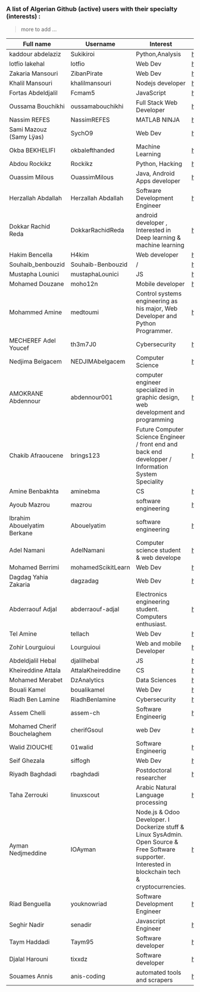 ### A list of Algerian Github (active) users with their specialty (interests) :

> more to add ...


|Full name                  |Username         |Interest                                                                                                                                                |Link                                 |
|---------------------------|------------------|---------------------------------------------------------------------------------------------------------------------------------------------------------|-------------------------------------|
|kaddour abdelaziz          |Sukikiroi         |Python,Analysis                                                                                                                                          |https://github.com/Sukikiroi         |
|lotfio lakehal             |lotfio            |Web Dev                                                                                                                                                  |https://github.com/lotfio            |
|Zakaria Mansouri           |ZibanPirate       |Web Dev                                                                                                                                                  |https://github.com/ZibanPirate       |
|Khalil Mansouri            |khalilmansouri    |Nodejs developer                                                                                                                                         |https://github.com/khalilmansouri    |
|Fortas Abdeldjalil         |Fcmam5            |JavaScript                                                                                                                                               |https://github.com/Fcmam5/           |
|Oussama Bouchikhi          |oussamabouchikhi  |Full Stack Web Developer                                                                                                                                 |https://github.com/oussamabouchikhi  |
|Nassim REFES               |NassimREFES       |MATLAB NINJA                                                                                                                                             |https://github.com/NassimREFES       |
|Sami Mazouz (Samy Lÿas)    |SychO9            |Web Dev                                                                                                                                                  |https://github.com/SychO9            |
|Okba BEKHELIFI             |okbalefthanded    |Machine Learning                                                                                                                                         |https://github.com/okbalefthanded    |
|Abdou Rockikz              |Rockikz           |Python, Hacking                                                                                                                                          |https://github.com/x4nth055          |
|Ouassim Milous             |OuassimMilous     |Java, Android Apps developer                                                                                                                             |https://github.com/OuassimMilous     |
|Herzallah Abdallah         |Herzallah Abdallah|Software Development Engineer                                                                                                                            |https://github.com/abdallaho98       |
|Dokkar Rachid Reda         |DokkarRachidReda  |android developer ,  Interested in Deep learning & machine learning                                                                                      |https://github.com/DokkarRachidReda  |
|Hakim Bencella             |H4kim             |Web developer                                                                                                                                            |https://github.com/H4kim             |
|Souhaib_benbouzid          |Souhaib-Benbouzid |/                                                                                                                                                        |https://github.com/Souhaib-Benbouzid |
|Mustapha Lounici           |mustaphaLounici   |JS                                                                                                                                                       |https://github.com/mustaphaLounici   |
|Mohamed Douzane            |moho12n           |Mobile developer                                                                                                                                         |https://github.com/moho12n           |
|Mohammed Amine             |medtoumi          |Control systems engineering as his major,  Web Developer and Python Programmer.                                                                          |https://github.com/medtoumi          |
|MECHEREF Adel Youcef       |th3m7J0           |Cybersecurity                                                                                                                                            |https://github.com/th3m7J0           |
|Nedjima Belgacem           |NEDJIMAbelgacem   |Computer Science                                                                                                                                         |https://github.com/NEDJIMAbelgacem   |
|AMOKRANE Abdennour         |abdennour001      |computer engineer specialized in graphic design,  web development and programming                                                                        |https://github.com/abdennour001      |
|Chakib Afraoucene          |brings123         |Future Computer Science Engineer /  front end and back end developper /  Information System Speciality                                                   |https://github.com/brings123         |
|Amine Benbakhta            |aminebma          |CS                                                                                                                                                       |https://github.com/aminebma          |
|Ayoub Mazrou               |mazrou            |software engineering                                                                                                                                     |https://github.com/mazrou            |
|Ibrahim Abouelyatim Berkane|Abouelyatim       |software engineering                                                                                                                                     |https://github.com/Abouelyatim       |
|Adel Namani                |AdelNamani        |Computer science student & web develope                                                                                                                  |https://github.com/AdelNamani        |
|Mohamed Berrimi            |mohamedScikitLearn|Web Dev                                                                                                                                                  |https://github.com/mohamedScikitLearn|
|Dagdag Yahia Zakaria       |dagzadag          |Web Dev                                                                                                                                                  |https://github.com/dagzadag          |
|Abderraouf Adjal           |abderraouf-adjal  |Electronics engineering student.  Computers enthusiast.                                                                                                  |https://github.com/abderraouf-adjal  |
|Tel Amine                  |tellach           |Web Dev                                                                                                                                                  |https://github.com/tellach           |
|Zohir Lourguioui           |Lourguioui        |Web and mobile Developer                                                                                                                                 |https://github.com/Lourguioui        |
|Abdeldjalil Hebal          |djalilhebal       |JS                                                                                                                                                       |https://github.com/djalilhebal       |
|Kheireddine Attala         |AttalaKheireddine |CS                                                                                                                                                       |https://github.com/AttalaKheireddine |
|Mohamed Merabet            |DzAnalytics       |Data Sciences                                                                                                                                            |https://github.com/DzAnalytics       |
|Bouali Kamel               |boualikamel       |Web Dev                                                                                                                                                  |https://github.com/boualikamel       |
|Riadh Ben Lamine           |RiadhBenlamine    |Cybersecurity                                                                                                                                            |https://github.com/RiadhBenlamine    |
|Assem Chelli               |assem-ch          |Software Engineerig                                                                                                                                      |https://github.com/assem-ch          |
|Mohamed Cherif Bouchelaghem|cherifGsoul       |web Dev                                                                                                                                                  |https://github.com/cherifGsoul       |
|Walid ZIOUCHE              |01walid           |Software Engineerig                                                                                                                                      |https://github.com/01walid           |
|Seif Ghezala               |siffogh           |Web Dev                                                                                                                                                  |https://github.com/siffogh           |
|Riyadh Baghdadi            |rbaghdadi         |Postdoctoral researcher                                                                                                                                  |https://github.com/rbaghdadi         |
|Taha Zerrouki              |linuxscout        |Arabic Natural Language processing                                                                                                                       |https://github.com/linuxscout        |
|Ayman Nedjmeddine          |IOAyman           |Node.js & Odoo Developer. I Dockerize  stuff & Linux SysAdmin. Open Source  & Free Software supporter. Interested in blockchain  tech & cryptocurrencies.|https://github.com/IOAyman           |
|Riad Benguella             |youknowriad       |Software Development Engineer                                                                                                                            |https://github.com/youknowriad       |
|Seghir Nadir               |senadir           |Javascript Engineer                                                                                                                                      |https://github.com/senadir           |
|Taym Haddadi               |Taym95            |Software developer                                                                                                                                       |https://github.com/Taym95            |
|Djalal Harouni             |tixxdz            |Software developer                                                                                                                                       |https://github.com/tixxdz            |
|Souames Annis              |anis-coding       |automated tools and scrapers                                                                                                                             |https://github.com/anis-coding       |


